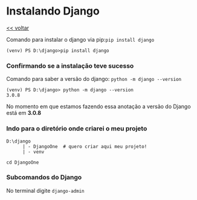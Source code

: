 # Instalando Django
[<< voltar](https://github.com/andrenevares/andrenevares/tree/master/python/Django)

Comando para instalar o django via pip:```pip install django```

```(venv) PS D:\django>pip install django```

### Confirmando se a instalação teve sucesso

Comando para saber a versão do django: ```python -m django --version```

```
(venv) PS D:\django> python -m django --version
3.0.8
```

No momento em que estamos fazendo essa anotação a versão do Django está em __3.0.8__

### Indo para o diretório onde criarei o meu projeto

```
D:\django
      | - DjangoOne  # quero criar aqui meu projeto!
      | - venv
```

```cd DjangoOne```


### Subcomandos do Django

No terminal digite ```django-admin```
